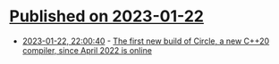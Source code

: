 # [Published on 2023-01-22](index.md)

* [2023-01-22, 22:00:40](https://news.ycombinator.com/item?id=34482684) - [The first new build of Circle, a new C++20 compiler, since April 2022 is online](https://github.com/seanbaxter/circle/blob/master/new-circle/README.md)
